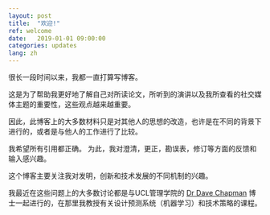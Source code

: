 ```yaml
---
layout: post
title:  "欢迎!"
ref: welcome
date:   2019-01-01 09:00:00
categories: updates
lang: zh
---
```


很长一段时间以来，我都一直打算写博客。

这是为了帮助我更好地了解自己对所读论文，所听到的演讲以及我所查看的社交媒体主题的重要性，这些观点越来越重要。

因此，此博客上的大多数材料只是对其他人的思想的改造，也许是在不同的背景下进行的，或者是与他人的工作进行了比较。

我希望所有引用都正确。 为此，我对澄清，更正，勘误表，修订等方面的反馈和输入感兴趣。

这个博客主要关注我对发明，创新和技术发展的不同机制的兴趣。

我最近在这些问题上的大多数讨论都是与UCL管理学院的 [Dr Dave Chapman](https://www.mgmt.ucl.ac.uk/people/davidchapman) 博士一起进行的，在那里我教授有关设计预测系统（机器学习）和技术策略的课程。
